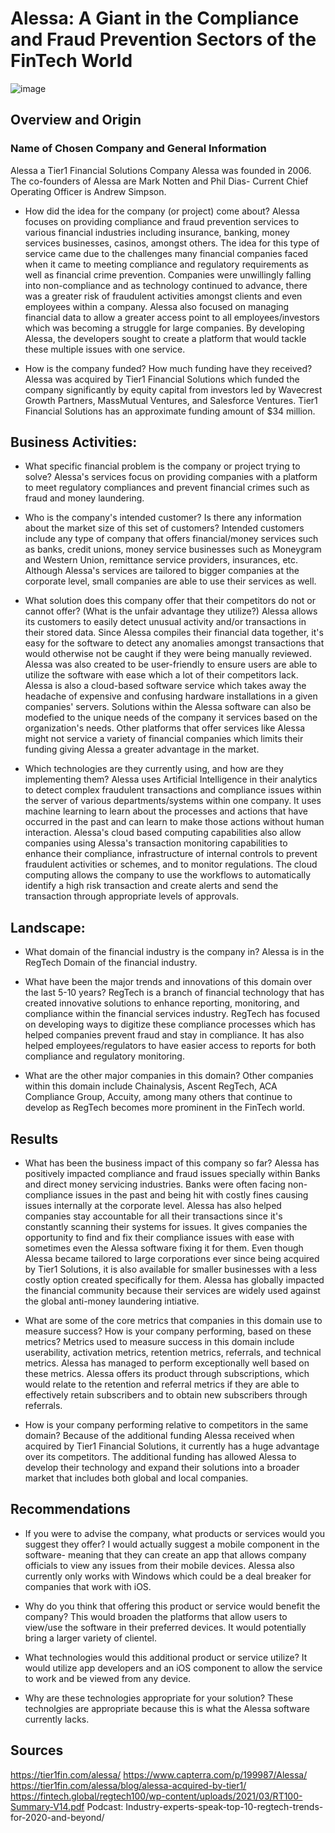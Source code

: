# Alessa: A Giant in the Compliance and Fraud Prevention Sectors of the FinTech World

![image](https://user-images.githubusercontent.com/100542673/159208929-5751322e-71b6-497b-b075-e8a24387ffc8.png)


## Overview and Origin

### Name of Chosen Company and General Information

 Alessa a Tier1 Financial Solutions Company
 Alessa was founded in 2006.
 The co-founders of Alessa are Mark Notten and Phil Dias- Current Chief Operating Officer is Andrew Simpson.


* How did the idea for the company (or project) come about?
Alessa focuses on providing compliance and fraud prevention services to various financial industries including insurance, banking, money services businesses, casinos, amongst others. The idea for this type of service came due to the challenges many financial companies faced when it came to meeting compliance and regulatory requirements as well as financial crime prevention. Companies were unwillingly falling into non-compliance and as technology continued to advance, there was a greater risk of fraudulent activities amongst clients and even employees within a company. Alessa also focused on managing financial data to allow a greater access point to all employees/investors which was becoming a struggle for large companies. By developing Alessa, the developers sought to create a platform that would tackle these multiple issues with one service. 


* How is the company funded? How much funding have they received?
Alessa was acquired by Tier1 Financial Solutions which funded the company significantly by equity capital from investors led by Wavecrest Growth Partners, MassMutual Ventures, and Salesforce Ventures. Tier1 Financial Solutions has an approximate funding amount of $34 million. 


## Business Activities:

* What specific financial problem is the company or project trying to solve?
Alessa's services focus on providing companies with a platform to meet regulatory compliances and prevent financial crimes such as fraud and money laundering. 


* Who is the company's intended customer?  Is there any information about the market size of this set of customers?
Intended customers include any type of company that offers financial/money services such as banks, credit unions, money service businesses such as Moneygram and Western Union, remittance service providers, insurances, etc. Although Alessa's services are tailored to bigger companies at the corporate level, small companies are able to use their services as well.


* What solution does this company offer that their competitors do not or cannot offer? (What is the unfair advantage they utilize?)
Alessa allows its customers to easily detect unusual activity and/or transactions in their stored data. Since Alessa compiles their financial data together, it's easy for the software to detect any anomalies amongst transactions that would otherwise not be caught if they were being manually reviewed. Alessa was also created to be user-friendly to ensure users are able to utilize the software with ease which a lot of their competitors lack. Alessa is also a cloud-based software service which takes away the headache of expensive and confusing hardware installations in a given companies' servers. Solutions within the Alessa software can also be modefied to the unique needs of the company it services based on the organization's needs. Other platforms that offer services like Alessa might not service a variety of financial companies which limits their funding giving Alessa a greater advantage in the market. 


* Which technologies are they currently using, and how are they implementing them? 
Alessa uses Artificial Intelligence in their analytics to detect complex fraudulent transactions and compliance issues within the server of various departments/systems within one company. It uses machine learning to learn about the processes and actions that have occurred in the past and can learn to make those actions without human interaction. Alessa's cloud based computing capabilities also allow companies using Alessa's transaction monitoring capabilities to enhance their compliance, infrastructure of internal controls to prevent fraudulent activities or schemes, and to monitor regulations. The cloud computing allows the company to use the workflows to automatically identify a high risk transaction and create alerts and send the transaction through appropriate levels of approvals.


## Landscape:

* What domain of the financial industry is the company in?
Alessa is in the RegTech Domain of the financial industry. 


* What have been the major trends and innovations of this domain over the last 5-10 years?
RegTech is a branch of financial technology that has created innovative solutions to enhance reporting, monitoring, and compliance within the financial services industry. RegTech has focused on developing ways to digitize these compliance processes which has helped companies prevent fraud and stay in compliance. It has also helped employees/regulators to have easier access to reports for both compliance and regulatory monitoring. 


* What are the other major companies in this domain?
Other companies within this domain include Chainalysis, Ascent RegTech, ACA Compliance Group, Accuity, among many others that continue to develop as RegTech becomes more prominent in the FinTech world.



## Results

* What has been the business impact of this company so far?
Alessa has positively impacted compliance and fraud issues specially within Banks and direct money servicing industries. Banks were often facing non-compliance issues in the past and being hit with costly fines causing issues internally at the corporate level. Alessa has also helped companies stay accountable for all their transactions since it's constantly scanning their systems for issues. It gives companies the opportunity to find and fix their compliance issues with ease with sometimes even the Alessa software fixing it for them. Even though Alessa became tailored to large corporations ever since being acquired by Tier1 Solutions, it is also available for smaller businesses with a less costly option created specifically for them. Alessa has globally impacted the financial community because their services are widely used against the global anti-money laundering intiative. 

* What are some of the core metrics that companies in this domain use to measure success? How is your company performing, based on these metrics?
Metrics used to measure success in this domain include userability, activation metrics, retention metrics, referrals, and technical metrics. Alessa has managed to perform exceptionally well based on these metrics. Alessa offers its product through subscriptions, which would relate to the retention and referral metrics if they are able to effectively retain subscribers and to obtain new subscribers through referrals.

* How is your company performing relative to competitors in the same domain?
Because of the additional funding Alessa received when acquired by Tier1 Financial Solutions, it currently has a huge advantage over its competitors. The additional funding has allowed Alessa to develop their technology and expand their solutions into a broader market that includes both global and local companies. 


## Recommendations

* If you were to advise the company, what products or services would you suggest they offer? 
I would actually suggest a mobile component in the software- meaning that they can create an app that allows company officials to view any issues from their mobile devices. Alessa also currently only works with Windows which could be a deal breaker for companies that work with iOS. 

* Why do you think that offering this product or service would benefit the company?
This would broaden the platforms that allow users to view/use the software in their preferred devices. It would potentially bring a larger variety of clientel.

* What technologies would this additional product or service utilize?
It would utilize app developers and an iOS component to allow the service to work and be viewed from any device.

* Why are these technologies appropriate for your solution?
These technolgies are appropriate because this is what the Alessa software currently lacks. 


## Sources
https://tier1fin.com/alessa/
https://www.capterra.com/p/199987/Alessa/
https://tier1fin.com/alessa/blog/alessa-acquired-by-tier1/
https://fintech.global/regtech100/wp-content/uploads/2021/03/RT100-Summary-V14.pdf
Podcast: Industry-experts-speak-top-10-regtech-trends-for-2020-and-beyond/


